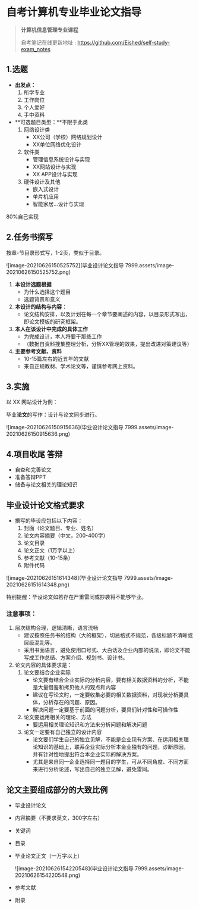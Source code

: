 # 自考计算机专业毕业论文指导

> **计算机信息管理专业课程**
>
> 自考笔记在线更新地址 : https://github.com/Eished/self-study-exam_notes

## 1.选题

- **出发点：**
  1. 所学专业
  2. 工作岗位
  3. 个人爱好
  4. 手中资料
- **可选题目类型：**不限于此类
  1. 网络设计类
     - XX公司（学校）网络规划设计
     - XX单位网络优化设计
  2. 软件类
     - 管理信息系统设计与实现
     - XX网站设计与实现
     - XX APP设计与实现
  3. 硬件设计及其他
     - 嵌入式设计
     - 单片机应用
     - 智能家居…设计与实现

80%自己实现

## 2.任务书撰写

按章-节目录形式写，1-2页，类似于目录。

![image-20210626150525752](毕业设计论文指导 7999.assets/image-20210626150525752.png)

1. **本设计选题根据**
   - 为什么选择这个题目
   - 选题背景和意义
2. **本设计的结构与内容：**
   - 论文结构安排，以及计划在每一个章节要阐述的内容，以目录形式写出，即论文模板的研究框架。
3. **本人在该设计中完成的具体工作**
   - 为完成设计，本人将要干那些工作
   - （数据自资料搜集整理分析，分析XX管理的效果，提出改进对策建议等）
4. **主要参考文献、资料**
   - 10-15篇左右的近五年的文献
   - 来自正规教材、学术论文等，谨慎参考网上资料。

## 3.实施

以 XX 网站设计为例：

毕业**论文**的写作：设计与论文同步进行。

![image-20210626150915636](毕业设计论文指导 7999.assets/image-20210626150915636.png)

## 4.项目收尾 答辩

- 自查和完善论文
- 准备答辩PPT
- 储备与论文相关的理论知识



## 毕业设计论文格式要求

- 撰写的毕设应包括以下内容：
  1. 封面（论文题目、专业、姓名）
  2. 论文内容摘要（中文，200-400字）
  3. 论文目录
  4. 论文正文（1万字以上）
  5. 参考文献（10-15条）
  6. 附件代码

![image-20210626151614348](毕业设计论文指导 7999.assets/image-20210626151614348.png)

特别提醒：毕设论文如若存在严重雷同或抄袭将不能够毕业。

### 注意事项：

1. 层次结构合理，逻辑清晰，语言流畅
   - 建议按照任务书的结构（大的框架），切忌格式不规范，各级标题不清晰或层级混乱等。
   - 采用书面语言，避免使用口号式、大白话及企业内部的说法，即论文不能写成工作总结、方案介绍、规划书、设计书。
2. 论文内容的具体要求是：
   1. 论文要结合企业实际
      - 论文要有结合企业实际的分析内容，要有相关数据资料的分析，不能是大量借鉴和拷贝他人的观点和内容
      - 建议在写论文时，一定要收集必要的相关数据资料，对现状分析要具体，分析存在的问题、原因。
      - 解决问题一定要基于前面的问题分析，要具们针对性和可操作性
   2. 论文要运用相关的理论、方法
      - 要运用相关理论知识和方法来分析问题和解决问题
   3. 论文一定要有自己独立的设计内容
      - 论文要们学生自己的独立见解，不能是企业现有方案、在运用相关理论知识的基础上，联系企业实际分析本金业独有的问题，诊断原因，并有针对性地提出符合本企业实际的解决方案。
      - 尤其是来自同一企业选择同一题目的学生，可从不同角度、不同方面来进行分析论述，写出自己的独立见解，避免雷同。



## 论文主要组成部分的大致比例

- 毕业设计论文

- 内容摘要（不要求英文，300字左右）

- 关键词

- 目录

- 毕业论文正文（一万字以上）

  ![image-20210626154220548](毕业设计论文指导 7999.assets/image-20210626154220548.png)

- 参考文献

- 附录

